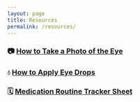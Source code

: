 ```yaml
---
layout: page
title: Resources
permalink: /resources/
---
```


### 📷 [How to Take a Photo of the Eye](/resources/photo-eye/)

### 💧 [How to Apply Eye Drops](/resources/applying-drops/)

### 🗓️ [Medication Routine Tracker Sheet](/resources/medication-routine/)
